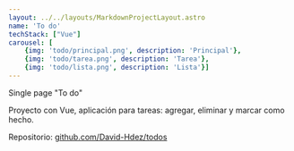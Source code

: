 ```yaml
---
layout: ../../layouts/MarkdownProjectLayout.astro
name: 'To do'
techStack: ["Vue"]
carousel: [
    {img: 'todo/principal.png', description: 'Principal'}, 
    {img: 'todo/tarea.png', description: 'Tarea'},
    {img: 'todo/lista.png', description: 'Lista'}]
---
```


Single page "To do"

Proyecto con Vue, aplicación para tareas: agregar, eliminar y marcar como hecho.

Repositorio: [github.com/David-Hdez/todos](https://github.com/David-Hdez/todos)
